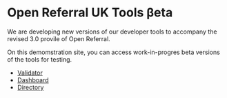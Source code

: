 # Open Referral UK Tools βeta

We are developing new versions of our developer tools to accompany the revised 3.0 provile of Open Referral.

On this demomstration site, you can access work-in-progres beta versions of the tools for testing.

- [Validator](/developers/validator)
- [Dashboard](/developers/dashboard)
- [Directory](/community/directory)
